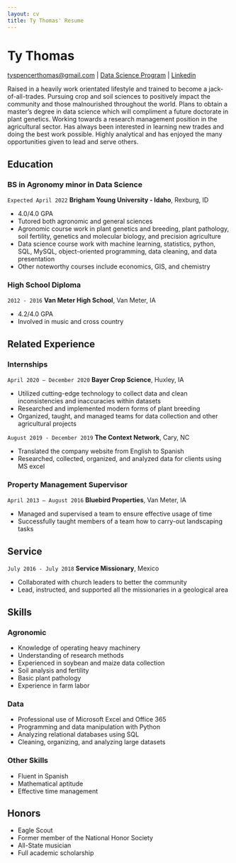 ```yaml
---
layout: cv
title: Ty Thomas' Resume
---
```

# Ty Thomas

<div id="webaddress">
<a href="tyspencerthomas@gmail.com">tyspencerthomas@gmail.com</a>
| <a href="https://ty-thomas.github.io/THOMAS-resume/">Data Science Program</a>
| <a href="https://www.linkedin.com/in/tyspencerthomas">Linkedin</a>
</div>

Raised in a heavily work orientated lifestyle and trained to become a jack-of-all-trades. Pursuing crop and soil sciences to positively impact the community and those malnourished throughout the world.  Plans to obtain a master’s degree in data science which will compliment a future doctorate in plant genetics.   Working towards a research management position in the agricultural sector. Has always been interested in learning new trades and doing the best work possible. Highly analytical and has enjoyed the many opportunities given to lead and serve others. 

<!-- https://www.monique.tech/the-art-of-markdown -->

## Education

### BS in Agronomy minor in Data Science
`Expected April 2022`
__Brigham Young University - Idaho__, Rexburg, ID

- 4.0/4.0 GPA
- Tutored both agronomic and general sciences
- Agronomic course work in plant genetics and breeding, plant pathology, soil fertility, genetics and molecular biology, and precision agriculture
- Data science course work with machine learning, statistics, python, SQL, MySQL, object-oriented programming, data cleaning, and data presentation
- Other noteworthy courses include economics, GIS, and chemistry


### High School Diploma
`2012 - 2016`
__Van Meter High School__, Van Meter, IA

- 4.2/4.0 GPA
- Involved in music and cross country


## Related Experience

### Internships

`April 2020 – December 2020`
__Bayer Crop Science__, Huxley, IA

- Utilized cutting-edge technology to collect data and clean inconsistencies and inaccuracies within datasets
- Researched and implemented modern forms of plant breeding
- Organized, taught, and managed teams for data collection and other agricultural projects

`August 2019 - December 2019`
__The Context Network__, Cary, NC

- Translated the company website from English to Spanish
- Researched, collected, organized, and analyzed data for clients using MS excel

### Property Management Supervisor 

`April 2013 – August 2016`
__Bluebird Properties__, Van Meter, IA

- Managed and supervised a team to ensure effective usage of time
- Successfully taught members of a team how to carry-out landscaping tasks

## Service

`July 2016 - July 2018`
__Service Missionary__, Mexico
- Collaborated with church leaders to better the community
- Lead, instructed, and supported all the missionaries in a geological area

## Skills

### Agronomic
- Knowledge of operating heavy machinery
- Understanding of research methods
- Experienced in soybean and maize data collection
- Soil analysis and fertility
- Basic plant pathology
- Experience in farm labor

### Data
- Professional use of Microsoft Excel and Office 365
- Programming and data manipulation with Python 
- Analyzing relational databases using SQL
- Cleaning, organizing, and analyzing large datasets

### Other Skills
- Fluent in Spanish
- Mathematical aptitude
- Effective time management

## Honors

- Eagle Scout
- Former member of the National Honor Society
- All-State musician
- Full academic scholarship


<!-- ### Footer

Last updated: July 2021 -->


